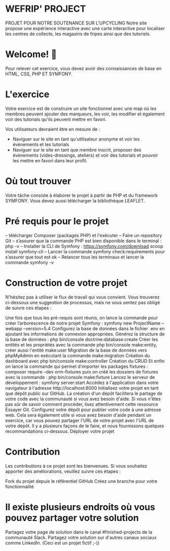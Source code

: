 # WEFRIP' PROJECT
PROJET POUR NOTRE SOUTENANCE SUR L'UPCYCLING 
Notre site propose une expérience interactive avec une carte interactive pour localiser les centres de collecte, les magasins de fripes ainsi que des tutoriels.

# Welcome! 👋
Pour relever cet exercice, vous devez avoir des connaissances de base en HTML, CSS, PHP ET SYMFONY. 

# L'exercice
Votre exercice est de construire un site fonctionnel avec une map où les membres peuvent ajouter des marqueurs, les voir, les modifier et également voir des tutorials qu'ils peuvent mettre en favori. 

Vos utilisateurs devraient être en mesure de :

- Naviguer sur le site en tant qu'utilisateur anonyme et voir les évènements et les tutorials
- Naviguer sur le site en tant que membre inscrit, proposer des évènements (vides-dressings, ateliers) et voir des tutorials et pouvoir les mettre en favori dans leur profil. 

# Où tout trouver
Votre tâche consiste à élaborer le projet à partir de PHP et du framework SYMFONY. 
Vous devez aussi télécharger la bibliothèque LEAFLET.

# Pré requis pour le projet 
– télécharger Composer (packages PHP) et l'exécuter
– Faire un repository Git
– s’assurer que la commande PHP est bien disponible dans le terminal : php -v
– Installer la CLI de Symfony : https://symfony.com/download scoop install symfony-cli
– Lancer la commande symfony check:requirements pour s’assurer que tout est ok
– Relancer tous les terminaux et lancer la commande symfony -v

# Construction de votre projet
N'hésitez pas à utiliser le flux de travail qui vous convient. Vous trouverez ci-dessous une suggestion de processus, mais ne vous sentez pas obligé de suivre ces étapes :

Une fois que tous les pré-requis sont réunis, on lance la commande pour créer l’arborescence de notre projet Symfony : symfony new ProjectName –webapp –version=5.4
Configurez la base de données dans le fichier .env en ajoutant les informations de connexion appropriées.
Générez la structure de la base de données : php bin/console doctrine:database:create
Créer les entités et les propriétés avec la commande php bin/console make:entity, créer aussi l'entité make:user
Migration de la base de données vers phpMyAdmin en exécutant la commande make:migration
Création du dashboard avec php bin/console make:controller
Création du CRUD 
Et enfin on lance la commande qui permet d’importer les packages fixtures : composer require –dev orm-fixtures 
puis on créé les dossiers de fixtures avec la commande : php bin/console make:fixture
Lancez le serveur de développement : symfony server:start
Accédez à l'application dans votre navigateur à l'adresse http://localhost:8000
Initialisez votre projet en tant que dépôt public sur GitHub. La création d'un dépôt facilitera le partage de votre code avec la communauté si vous avez besoin d'aide. Si vous n'êtes pas sûr de savoir comment procéder, lisez attentivement cette ressource Essayer Git.
Configurez votre dépôt pour publier votre code à une adresse web. Cela sera également utile si vous avez besoin d'aide pendant un exercice, car vous pouvez partager l'URL de votre projet avec l'URL de votre dépôt. Il y a plusieurs façons de le faire, et nous fournissons quelques recommandations ci-dessous.
Déployer votre projet


# Contribution
Les contributions à ce projet sont les bienvenues. Si vous souhaitez apporter des améliorations, veuillez suivre ces étapes :

 Fork du projet depuis le référentiel GitHub
Créez une branche pour votre fonctionnalité

# Il existe plusieurs endroits où vous pouvez partager votre solution 
Partagez votre page de solution dans le canal #finished-projects de la communauté Slack.
Partagez votre solution sur d'autres canaux sociaux comme LinkedIn.
(Ceci est un projet fictif ;-))
